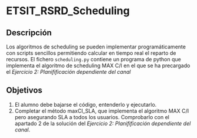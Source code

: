 # ETSIT_RSRD_Scheduling

## Descripción

Los algoritmos de scheduling se pueden implementar programáticamente con scripts sencillos permitiendo calcular en tiempo real el reparto de recursos. El fichero `scheduling.py` contiene un programa de python que implementa el algoritmo de scheduling MAX C/I en el que se ha precargado el *Ejercicio 2: Planifificación dependiente del canal*

## Objetivos

1) El alumno debe bajarse el código, entenderlo y ejecutarlo.
2) Completar el método maxCI_SLA, que implementa el algoritmo MAX C/I pero asegurando SLA a todos los usuarios. Comprobarlo con el apartado 2 de la solución del *Ejercicio 2: Planifificación dependiente del canal*.
